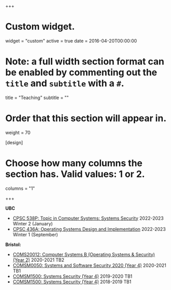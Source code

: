 +++
# Custom widget.
widget = "custom"
active = true
date = 2016-04-20T00:00:00

# Note: a full width section format can be enabled by commenting out the `title` and `subtitle` with a `#`.
title = "Teaching"
subtitle = ""

# Order that this section will appear in.
weight = 70

[design]
  # Choose how many columns the section has. Valid values: 1 or 2.
  columns = "1"

+++

**UBC**
- [CPSC 538P: Topic in Computer Systems: Systems Security](./post/2022-538p/) 2022-2023 Winter 2 (January)
- [CPSC 436A: Operating Systems Design and Implementation](https://www.students.cs.ubc.ca/~cs-436a/index.html) 2022-2023 Winter 1 (September)

**Bristol:**
- [COMS20012: Computer Systems B (Operating Systems & Security) (Year 2)](https://www.bris.ac.uk/unit-programme-catalogue/UnitDetails.jsa?ayrCode=20%2F21&unitCode=COMS20012) 2020-2021 TB2
- [COMSM0050: Systems and Software Security 2020 (Year 4)](https://www.bris.ac.uk/unit-programme-catalogue/UnitDetails.jsa?ayrCode=20%2F21&unitCode=COMSM0050) 2020-2021 TB1
- [COMSM1500: Systems Security (Year 4)](https://www.bris.ac.uk/unit-programme-catalogue/UnitDetails.jsa?ayrCode=19%2F20&unitCode=COMSM1500) 2019-2020 TB1
- [COMSM1500: Systems Security (Year 4)](https://www.bris.ac.uk/unit-programme-catalogue/UnitDetails.jsa?ayrCode=18%2F19&unitCode=COMSM1500) 2018-2019 TB1
